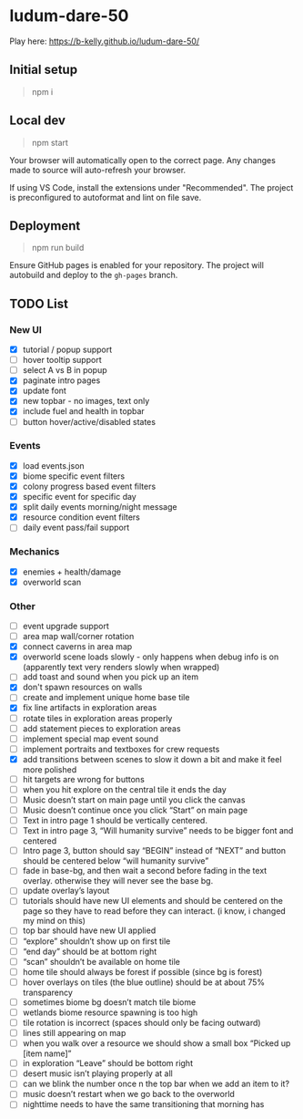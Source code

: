 # ludum-dare-50

Play here: https://b-kelly.github.io/ludum-dare-50/

## Initial setup

> npm i

## Local dev

> npm start

Your browser will automatically open to the correct page. Any changes made to source will auto-refresh your browser.

If using VS Code, install the extensions under "Recommended". The project is preconfigured to autoformat and lint on file save.

## Deployment

> npm run build

Ensure GitHub pages is enabled for your repository. The project will autobuild and deploy to the `gh-pages` branch.

## TODO List

### New UI

-   [x] tutorial / popup support
-   [ ] hover tooltip support
-   [ ] select A vs B in popup
-   [x] paginate intro pages
-   [x] update font
-   [x] new topbar - no images, text only
-   [x] include fuel and health in topbar
-   [ ] button hover/active/disabled states

### Events

-   [x] load events.json
-   [x] biome specific event filters
-   [x] colony progress based event filters
-   [x] specific event for specific day
-   [x] split daily events morning/night message
-   [x] resource condition event filters
-   [ ] daily event pass/fail support

### Mechanics

-   [x] enemies + health/damage
-   [x] overworld scan

### Other

-   [ ] event upgrade support
-   [ ] area map wall/corner rotation
-   [x] connect caverns in area map
-   [x] overworld scene loads slowly - only happens when debug info is on (apparently text very renders slowly when wrapped)
-   [ ] add toast and sound when you pick up an item
-   [x] don't spawn resources on walls
-   [ ] create and implement unique home base tile
-   [x] fix line artifacts in exploration areas
-   [ ] rotate tiles in exploration areas properly
-   [ ] add statement pieces to exploration areas
-   [ ] implement special map event sound
-   [ ] implement portraits and textboxes for crew requests
-   [x] add transitions between scenes to slow it down a bit and make it feel more polished
-   [ ] hit targets are wrong for buttons
-   [ ] when you hit explore on the central tile it ends the day
-   [ ] Music doesn’t start on main page until you click the canvas
-   [ ] Music doesn’t continue once you click “Start” on main page
-   [ ] Text in intro page 1 should be vertically centered.
-   [ ] Text in intro page 3, “Will humanity survive” needs to be bigger font and centered
-   [ ] Intro page 3, button should say “BEGIN” instead of “NEXT” and button should be centered below “will humanity survive”
-   [ ] fade in base-bg, and then wait a second before fading in the text overlay. otherwise they will never see the base bg.
-   [ ] update overlay’s layout
-   [ ] tutorials should have new UI elements and should be centered on the page so they have to read before they can interact. (i know, i changed my mind on this)
-   [ ] top bar should have new UI applied
-   [ ] “explore” shouldn’t show up on first tile
-   [ ] “end day” should be at bottom right
-   [ ] “scan” shouldn’t be available on home tile
-   [ ] home tile should always be forest if possible (since bg is forest)
-   [ ] hover overlays on tiles (the blue outline) should be at about 75% transparency
-   [ ] sometimes biome bg doesn’t match tile biome
-   [ ] wetlands biome resource spawning is too high
-   [ ] tile rotation is incorrect (spaces should only be facing outward)
-   [ ] lines still appearing on map
-   [ ] when you walk over a resource we should show a small box “Picked up [item name]”
-   [ ] in exploration “Leave” should be bottom right
-   [ ] desert music isn’t playing properly at all
-   [ ] can we blink the number once n the top bar when we add an item to it?
-   [ ] music doesn’t restart when we go back to the overworld
-   [ ] nighttime needs to have the same transitioning that morning has
